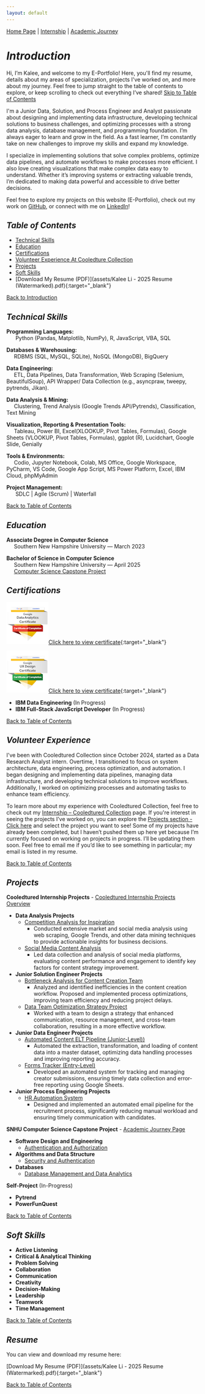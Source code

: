 ```yaml
---
layout: default
---
```

[Home Page](./) | [Internship](./cooledtured-internship.html) | [Academic Journey](./cs-capstone.html)  
# _Introduction_

Hi, I’m Kalee, and welcome to my E-Portfolio! Here, you'll find my resume, details about my areas of specialization, projects I've worked on, and more about my journey. Feel free to jump straight to the table of contents to explore, or keep scrolling to check out everything I’ve shared! [Skip to Table of Contents](#table-of-contents)

I'm a Junior Data, Solution, and Process Engineer and Analyst passionate about designing and implementing data infrastructure, developing technical solutions to business challenges, and optimizing processes with a strong data analysis, database management, and programming foundation. I’m always eager to learn and grow in the field. As a fast learner, I’m constantly take on new challenges to improve my skills and expand my knowledge.

I specialize in implementing solutions that solve complex problems, optimize data pipelines, and automate workflows to make processes more efficient. I also love creating visualizations that make complex data easy to understand. Whether it’s improving systems or extracting valuable trends, I’m dedicated to making data powerful and accessible to drive better decisions.

Feel free to explore my projects on this website (E-Portfolio), check out my work on [GitHub](https://github.com/Kalee914), or connect with me on [LinkedIn](https://www.linkedin.com/in/kalee-l-566433184/)! 

## _Table of Contents_
- [Technical Skills](#technical-skills)
- [Education](#education)
- [Certifications](#certifications)
- [Volunteer Experience At Cooledture Collection](#volunteer-experience)
- [Projects](#projects)
- [Soft Skills](#soft-skills)
- [Download My Resume (PDF)](assets/Kalee Li - 2025 Resume (Watermarked).pdf){:target="_blank"}

[Back to Introduction](#introduction)

## _Technical Skills_

**Programming Languages:**  
&nbsp;&nbsp;&nbsp;&nbsp;&nbsp; Python (Pandas, Matplotlib, NumPy), R, JavaScript, VBA, SQL

**Databases & Warehousing:**  
&nbsp;&nbsp;&nbsp;&nbsp;&nbsp;RDBMS (SQL, MySQL, SQLite), NoSQL (MongoDB), BigQuery  

**Data Engineering:**  
&nbsp;&nbsp;&nbsp;&nbsp;&nbsp;ETL, Data Pipelines, Data Transformation, Web Scraping (Selenium, BeautifulSoup), API Wrapper/ Data Collection (e.g., asyncpraw, tweepy, pytrends, Jikan). 

**Data Analysis & Mining:**  
&nbsp;&nbsp;&nbsp;&nbsp;&nbsp;Clustering, Trend Analysis (Google Trends API/Pytrends), Classification, Text Mining  

**Visualization, Reporting & Presentation Tools:**  
&nbsp;&nbsp;&nbsp;&nbsp;&nbsp;Tableau, Power BI, Excel(XLOOKUP, Pivot Tables, Formulas), Google Sheets (VLOOKUP, Pivot Tables, Formulas), ggplot (R), Lucidchart, Google Slide, Genially  

**Tools & Environments:**  
&nbsp;&nbsp;&nbsp;&nbsp;&nbsp;Codio, Jupyter Notebook, Colab, MS Office, Google Workspace, PyCharm, VS Code, Google App Script, MS Power Platform, Excel, IBM Cloud, phpMyAdmin

**Project Management:**  
&nbsp;&nbsp;&nbsp;&nbsp;&nbsp; SDLC | Agile (Scrum) | Waterfall  

[Back to Table of Contents](#table-of-contents)

## _Education_

**Associate Degree in Computer Science**  
&nbsp;&nbsp;&nbsp;&nbsp;&nbsp;Southern New Hampshire University — March 2023  

**Bachelor of Science in Computer Science**  
&nbsp;&nbsp;&nbsp;&nbsp;&nbsp;Southern New Hampshire University — April 2025  
&nbsp;&nbsp;&nbsp;&nbsp;&nbsp;[Computer Science Capstone Project](./cs-capstone.html)  

## _Certifications_  

![Google Data Analytics Professional Certificate](assets/img/google-data-analystic-cert-small.png)[Click here to view certificate](https://coursera.org/share/ba9fb6984954d1f7f568b757fae57747){:target="_blank"}  

![Google UX Design Professional Certificate](assets/img/google-ux-design-professional-cert-small.png)[Click here to view certificate](https://coursera.org/share/1c6a7f20e76947b027bacb0d5b7d0a84){:target="_blank"}  

- **IBM Data Engineering** (In Progress)  
- **IBM Full-Stack JavaScript Developer** (In Progress)  

[Back to Table of Contents](#table-of-contents)

## _Volunteer Experience_  

I've been with Cooledtured Collection since October 2024, started as a Data Research Analyst intern. Overtime, I transitioned to focus on system architecture, data engineering, process optimization, and automation. I began designing and implementing data pipelines, managing data infrastructure, and developing technical solutions to improve workflows. Additionally, I worked on optimizing processes and automating tasks to enhance team efficiency.

To learn more about my experience with Cooledtured Collection, feel free to check out my [Internship – Cooledtured Collection](./cooledtured-internship.html) page. If you're interest in seeing the projects I’ve worked on, you can explore the [Projects section - Click here](#projects) and select the project you want to see! Some of my projects have already been completed, but I haven’t pushed them up here yet because I’m currently focused on working on projects in progress. I’ll be updating them soon. Feel free to email me if you’d like to see something in particular; my email is listed in my resume.

  
[Back to Table of Contents](#table-of-contents)

## _Projects_  
**Cooledtured Internship Projects** - [Cooledtured Internship Projects Overview](./cooledtured-internship.html)  
- **Data Analysis Projects** 
    - [Competition Analysis for Inspiration](./cooledtured-internship.html#competition-analysis-for-inspiration-boxlunch)
        - Conducted extensive market and social media analysis using web scraping, Google Trends, and other data mining techniques to provide actionable insights for business decisions.  
    - [Social Media Content Analysis](./cooledtured-internship.html#social-media-insight-and-content-analysis)
        - Led data collection and analysis of social media platforms, evaluating content performance and engagement to identify key factors for content strategy improvement.        
- **Junior Solution Engineer Projects**  
    - [Bottleneck Analysis for Content Creation Team](./cooledtured-internship.html#bottleneck-analysis-for-content-creation-team)
        - Analyzed and identified inefficiencies in the content creation workflow. Proposed and implemented process optimizations, improving team efficiency and reducing project delays.
    - [Data Team Optimization Strategy Project](./cooledtured-internship.html#data-team-optimization-strategy-project)
        - Worked with a team to design a strategy that enhanced communication, resource management, and cross-team collaboration, resulting in a more effective workflow.  
- **Junior Data Engineer Projects**  
    - [Automated Content ELT Pipeline (Junior-Level))](./cooledtured-internship.html#automated-content-elt-pipeline)
        - Automated the extraction, transformation, and loading of content data into a master dataset, optimizing data handling processes and improving reporting accuracy.
    - [Forms Tracker (Entry-Level)](./cooledtured-internship.html#forms-tracker)
        - Developed an automated system for tracking and managing creator submissions, ensuring timely data collection and error-free reporting using Google Sheets.
- **Junior Process Engineering Projects**
    - [HR Automation System](./cooledtured-internship.html#hr-automation-system-internship-recruitment-system)
        - Designed and implemented an automated email pipeline for the recruitment process, significantly reducing manual workload and ensuring timely communication with candidates.  

**SNHU Computer Science Capstone Project** - [Academic Journey Page](./cs-capstone.html)
- **Software Design and Engineering**
    - [Authentication and Authorization](./cs-capstone.html#enhancement-1-software-design-and-engineering)  
- **Algorithms and Data Structure**
    - [Security and Authentication](./cs-capstone.html#enhancement-2-algorithms-and-data-structure)  
- **Databases** 
    - [Database Management and Data Analytics](./cs-capstone.html#enhancement-3-databases)

**Self-Project** (In-Progress)
- **Pytrend**
- **PowerFunQuest**


[Back to Table of Contents](#table-of-contents)

## _Soft Skills_  

- **Active Listening**
- **Critical & Analytical Thinking**
- **Problem Solving**
- **Collaboration**
- **Communication**
- **Creativity**
- **Decision-Making**
- **Leadership**
- **Teamwork**
- **Time Management** 

[Back to Table of Contents](#table-of-contents)

## _Resume_  
You can view and download my resume here:  

[Download My Resume (PDF)](assets/Kalee Li - 2025 Resume (Watermarked).pdf){:target="_blank"}

[Back to Table of Contents](#table-of-contents)
